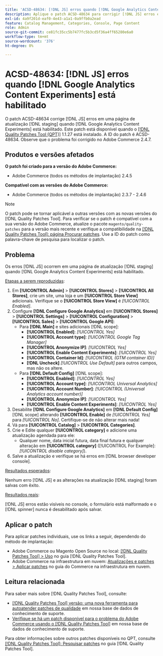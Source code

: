 ```yaml
---
title: 'ACSD-48634: [!DNL JS] erros quando [!DNL Google Analytics Content Experiments] habilitado'
description: Aplique o patch ACSD-48634 para corrigir [!DNL JS] erros em uma página de atualização [!DNL staging] quando [!DNL Google Analytics Content Experiments] estiver habilitado.
exl-id: 4a9f201d-eaf0-4e43-a1a1-0a9ffb0a2ead
feature: Catalog Management, Categories, Console, Page Content
role: Admin
source-git-commit: ce81fc35cc5b7477fc5b3cd5f36a4ff65280e6a0
workflow-type: tm+mt
source-wordcount: '376'
ht-degree: 0%

---
```


# ACSD-48634: [!DNL JS] erros quando [!DNL Google Analytics Content Experiments] está habilitado

O patch ACSD-48634 corrige [!DNL JS] erros em uma página de atualização [!DNL staging] quando [!DNL Google Analytics Content Experiments] está habilitado. Este patch está disponível quando o [[!DNL Quality Patches Tool (QPT)]](/help/announcements/adobe-commerce-announcements/magento-quality-patches-released-new-tool-to-self-serve-quality-patches.md) 1.1.27 está instalado. A ID do patch é ACSD-48634. Observe que o problema foi corrigido no Adobe Commerce 2.4.7.

## Produtos e versões afetados

**O patch foi criado para a versão do Adobe Commerce:**

* Adobe Commerce (todos os métodos de implantação) 2.4.5

**Compatível com as versões do Adobe Commerce:**

* Adobe Commerce (todos os métodos de implantação) 2.3.7 - 2.4.6

>[!NOTE]
>
>O patch pode se tornar aplicável a outras versões com as novas versões do [!DNL Quality Patches Tool]. Para verificar se o patch é compatível com a sua versão do Adobe Commerce, atualize o pacote `magento/quality-patches` para a versão mais recente e verifique a compatibilidade na [[!DNL Quality Patches Tool]: página Procurar patches](https://experienceleague.adobe.com/tools/commerce-quality-patches/index.html). Use a ID do patch como palavra-chave de pesquisa para localizar o patch.

## Problema

Os erros [!DNL JS] ocorrem em uma página de atualização [!DNL staging] quando [!DNL Google Analytics Content Experiments] está habilitado.

<u>Etapas a serem reproduzidas</u>:

1. Em **[!UICONTROL Admin]** > **[!UICONTROL Stores]** > **[!UICONTROL All Stores]**, crie um site, uma loja e um **[!UICONTROL Store View]** adicionais. Verifique se o **[!UICONTROL Store View]** é *[!UICONTROL Enabled]*.
1. Configure **[!DNL Configure Google Analytics]** em **[!UICONTROL Stores]** > **[!UICONTROL Settings]** > **[!UICONTROL Configuration]** > **[!UICONTROL Sales]** > **[!UICONTROL Google API]**:
   * Para **[!DNL Main]** e sites adicionais [!DNL scope]:
      * **[!UICONTROL Enabled]**: *[!UICONTROL Yes]*
      * **[!UICONTROL Account type]**: *[!UICONTROL Google Tag Manager]*
      * **[!UICONTROL Anonymize IP]**: *[!UICONTROL Yes]*
      * **[!UICONTROL Enable Content Experiments]**: *[!UICONTROL Yes]*
      * **[!UICONTROL Container Id]**: *[!UICONTROL (GTM container ID)]*
      * **[!DNL Uncheck]** *[!UICONTROL Use Default]* para outros campos, mas não os altere.
   * Para **[!DNL Default Config]** [!DNL scope]:
      * **[!UICONTROL Enabled]**: *[!UICONTROL Yes]*
      * **[!UICONTROL Account type]**: *[!UICONTROL Universal Analytics]*
      * **[!UICONTROL Account Number]**: *[!UICONTROL (Universal Analytics account number)]*
      * **[!UICONTROL Anonymize IP]**: *[!UICONTROL Yes]*
      * **[!UICONTROL Enable Content Experiments]**: *[!UICONTROL Yes]*
1. Desabilite **[!DNL Configure Google Analytics]** em **[!DNL Default Config]** [!DNL scope] alterando **[!UICONTROL Enable]** de *[!UICONTROL Yes]* para *[!UICONTROL No]*. Certifique-se de não alterar mais nada!
1. Vá para **[!UICONTROL Catalog]** > **[!UICONTROL Categories]**.
1. Crie e Edite qualquer **[!UICONTROL category]** e adicione uma atualização agendada para ele:
   * Qualquer nome, data inicial futura, data final futura e qualquer alteração em **[!UICONTROL category]** ([!UICONTROL For Example]: *[!UICONTROL disable category]*).
1. Salve a atualização e verifique se há erros em [!DNL browser developer console].

<u>Resultados esperados</u>:

Nenhum erro [!DNL JS] e as alterações na atualização [!DNL staging] foram salvas com êxito.

<u>Resultados reais</u>:

[!DNL JS] erros estão visíveis no console, o formulário está malformado e o [!DNL spinner] nunca é desabilitado após salvar.

## Aplicar o patch

Para aplicar patches individuais, use os links a seguir, dependendo do método de implantação:

* Adobe Commerce ou Magento Open Source no local: [[!DNL Quality Patches Tool] > Uso](https://experienceleague.adobe.com/docs/commerce-operations/tools/quality-patches-tool/usage.html) no guia [!DNL Quality Patches Tool].
* Adobe Commerce na infraestrutura em nuvem: [Atualizações e patches > Aplicar patches](https://experienceleague.adobe.com/docs/commerce-cloud-service/user-guide/develop/upgrade/apply-patches.html) no guia do Commerce na infraestrutura em nuvem.

## Leitura relacionada

Para saber mais sobre [!DNL Quality Patches Tool], consulte:

* [[!DNL Quality Patches Tool] versão: uma nova ferramenta para autoatender patches de qualidade](/help/announcements/adobe-commerce-announcements/magento-quality-patches-released-new-tool-to-self-serve-quality-patches.md) em nossa base de dados de conhecimento de suporte.
* [Verifique se há um patch disponível para o problema do Adobe Commerce usando o [!DNL Quality Patches Tool]](/help/support-tools/patches-available-in-qpt-tool/check-patch-for-magento-issue-with-magento-quality-patches.md) em nossa base de dados de conhecimento de suporte.

Para obter informações sobre outros patches disponíveis no QPT, consulte [[!DNL Quality Patches Tool]: Pesquisar patches](https://experienceleague.adobe.com/tools/commerce-quality-patches/index.html) no guia [!DNL Quality Patches Tool].
